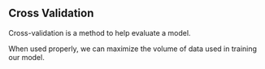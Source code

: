 ## Cross Validation

Cross-validation is a method to help evaluate a model. 

When used properly, we can maximize the volume of data used in training our model.
